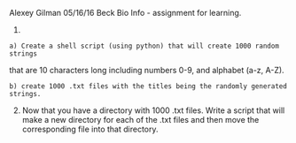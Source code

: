 Alexey Gilman
05/16/16
Beck Bio Info - assignment for learning. 

1)

	a) Create a shell script (using python) that will create 1000 random strings 
 that are 10 characters long including numbers 0-9, and alphabet (a-z, A-Z). 

	b) create 1000 .txt files with the titles being the randomly generated
	strings. 

2) Now that you have a directory with 1000 .txt files. Write a script that 
	will make a new directory for each of the .txt files and then move
	the corresponding file into that directory. 

